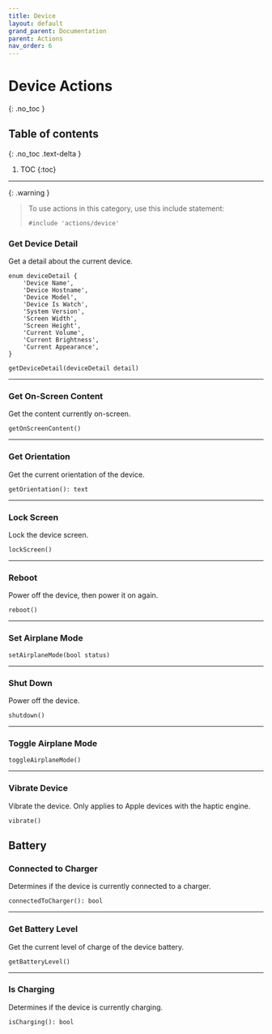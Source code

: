 ```yaml
---
title: Device
layout: default
grand_parent: Documentation
parent: Actions
nav_order: 6
---
```


# Device Actions
{: .no_toc }

## Table of contents
{: .no_toc .text-delta }

1. TOC
{:toc}

---

{: .warning }
> To use actions in this category, use this include statement:
>
> ```
> #include 'actions/device'
> ```

### Get Device Detail

Get a detail about the current device.

```
enum deviceDetail {
    'Device Name',
    'Device Hostname',
    'Device Model',
    'Device Is Watch',
    'System Version',
    'Screen Width',
    'Screen Height',
    'Current Volume',
    'Current Brightness',
    'Current Appearance',
}

getDeviceDetail(deviceDetail detail)
```

---

### Get On-Screen Content

Get the content currently on-screen.

```
getOnScreenContent()
```

---

### Get Orientation

Get the current orientation of the device.

```
getOrientation(): text
```

---

### Lock Screen

Lock the device screen.

```
lockScreen()
```

---

### Reboot

Power off the device, then power it on again.

```
reboot()
```

---

### Set Airplane Mode

```
setAirplaneMode(bool status)
```

---

### Shut Down

Power off the device.

```
shutdown()
```

---

### Toggle Airplane Mode

```
toggleAirplaneMode()
```

---

### Vibrate Device

Vibrate the device. Only applies to Apple devices with the haptic engine.

```
vibrate()
```

## Battery

### Connected to Charger

Determines if the device is currently connected to a charger.

```
connectedToCharger(): bool
```

---

### Get Battery Level

Get the current level of charge of the device battery.

```
getBatteryLevel()
```

---

### Is Charging

Determines if the device is currently charging.

```
isCharging(): bool
```
